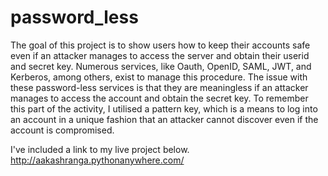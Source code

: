 # password_less
The goal of this project is to show users how to keep their accounts safe even if an attacker manages to access the server and obtain their userid and secret key.
Numerous services, like Oauth, OpenID, SAML, JWT, and Kerberos, among others, exist to manage this procedure. 
The issue with these password-less services is that they are meaningless if an attacker manages to access the account and obtain the secret key. 
To remember this part of the activity, I utilised a pattern key, which is a means to log into an account in a unique fashion that an attacker cannot discover even if the account is compromised.

I've included a link to my live project below.
http://aakashranga.pythonanywhere.com/

